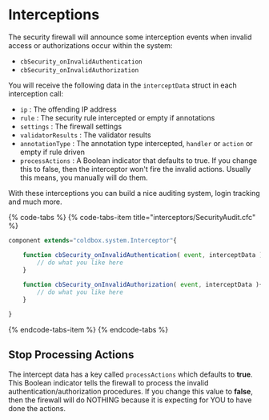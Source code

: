 # Interceptions

The security firewall will announce some interception events when invalid access or authorizations occur within the system:

* `cbSecurity_onInvalidAuthentication`
* `cbSecurity_onInvalidAuthorization`

You will receive the following data in the `interceptData` struct in each interception call:

* `ip` : The offending IP address
* `rule` : The security rule intercepted or empty if annotations
* `settings` : The firewall settings
* `validatorResults` : The validator results
* `annotationType` : The annotation type intercepted, `handler` or `action` or empty if rule driven
* `processActions` : A Boolean indicator that defaults to true. If you change this to false, then the interceptor won't fire the invalid actions. Usually this means, you manually will do them.

With these interceptions you can build a nice auditing system, login tracking and much more.

{% code-tabs %}
{% code-tabs-item title="interceptors/SecurityAudit.cfc" %}
```javascript
component extends="coldbox.system.Interceptor"{

    function cbSecurity_onInvalidAuthentication( event, interceptData ){
        // do what you like here
    }
    
    function cbSecurity_onInvalidAuthorization( event, interceptData ){
        // do what you like here
    }

}
```
{% endcode-tabs-item %}
{% endcode-tabs %}

## Stop Processing Actions

The intercept data has a key called `processActions` which defaults to **true**.  This Boolean indicator tells the firewall to process the invalid authentication/authorization procedures.  If you change this value to **false**, then the firewall will do NOTHING because it is expecting for YOU to have done the actions.

